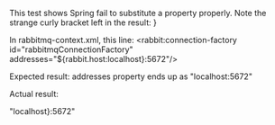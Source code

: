 This test shows Spring fail to substitute a property properly.
Note the strange curly bracket left in the result: }

In rabbitmq-context.xml, this line:
<rabbit:connection-factory id="rabbitmqConnectionFactory" addresses="${rabbit.host:localhost}:5672"/>

Expected result:
addresses property ends up as "localhost:5672"

Actual result:

"localhost}:5672"

